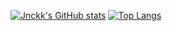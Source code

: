 [![Jnckk's GitHub stats](https://github-readme-stats.vercel.app/api?username=Jnckk&show_icons=true&theme=radical&hide=contribs)](https://github.com/Jnckk/MyProfile.git)
[![Top Langs](https://github-readme-stats.vercel.app/api/top-langs/?username=Jnckk&theme=radical)](https://github.com/Jnckk/MyProfile.git)
